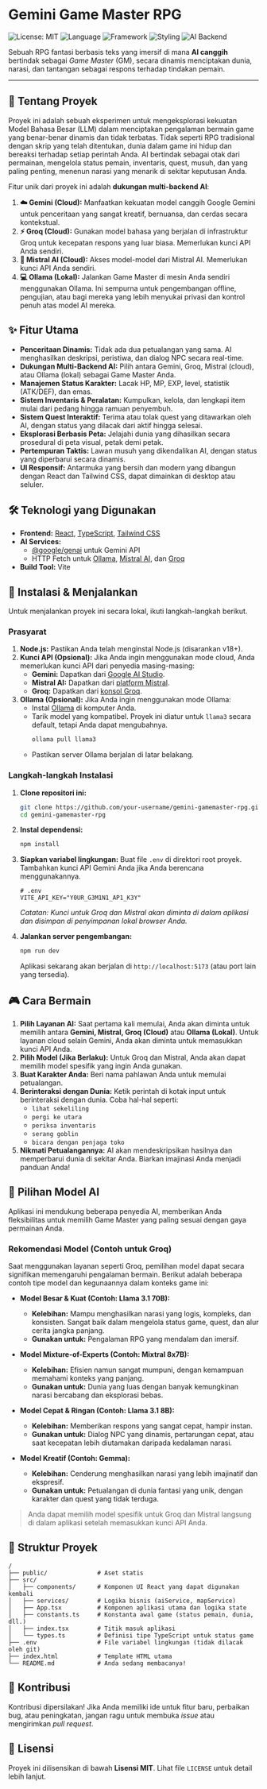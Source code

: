 # Gemini Game Master RPG

![License: MIT](https://img.shields.io/badge/License-MIT-yellow.svg) ![Language](https://img.shields.io/badge/language-TypeScript-blue.svg) ![Framework](https://img.shields.io/badge/framework-React-61DAFB.svg) ![Styling](https://img.shields.io/badge/styling-Tailwind_CSS-38B2AC.svg) ![AI Backend](https://img.shields.io/badge/AI-Gemini_|_Ollama-purple.svg)

Sebuah RPG fantasi berbasis teks yang imersif di mana **AI canggih** bertindak sebagai *Game Master* (GM), secara dinamis menciptakan dunia, narasi, dan tantangan sebagai respons terhadap tindakan pemain.

---

## 📖 Tentang Proyek

Proyek ini adalah sebuah eksperimen untuk mengeksplorasi kekuatan Model Bahasa Besar (LLM) dalam menciptakan pengalaman bermain game yang benar-benar dinamis dan tidak terbatas. Tidak seperti RPG tradisional dengan skrip yang telah ditentukan, dunia dalam game ini hidup dan bereaksi terhadap setiap perintah Anda. AI bertindak sebagai otak dari permainan, mengelola status pemain, inventaris, quest, musuh, dan yang paling penting, menenun narasi yang menarik di sekitar keputusan Anda.

Fitur unik dari proyek ini adalah **dukungan multi-backend AI**:
1.  **☁️ Gemini (Cloud):** Manfaatkan kekuatan model canggih Google Gemini untuk penceritaan yang sangat kreatif, bernuansa, dan cerdas secara kontekstual.
2.  **⚡ Groq (Cloud):** Gunakan model bahasa yang berjalan di infrastruktur Groq untuk kecepatan respons yang luar biasa. Memerlukan kunci API Anda sendiri.
3.  **🔧 Mistral AI (Cloud):** Akses model-model dari Mistral AI. Memerlukan kunci API Anda sendiri.
4.  **💻 Ollama (Lokal):** Jalankan Game Master di mesin Anda sendiri menggunakan Ollama. Ini sempurna untuk pengembangan offline, pengujian, atau bagi mereka yang lebih menyukai privasi dan kontrol penuh atas model AI mereka.

## ✨ Fitur Utama

-   **Penceritaan Dinamis:** Tidak ada dua petualangan yang sama. AI menghasilkan deskripsi, peristiwa, dan dialog NPC secara real-time.
-   **Dukungan Multi-Backend AI:** Pilih antara Gemini, Groq, Mistral (cloud), atau Ollama (lokal) sebagai Game Master Anda.
-   **Manajemen Status Karakter:** Lacak HP, MP, EXP, level, statistik (ATK/DEF), dan emas.
-   **Sistem Inventaris & Peralatan:** Kumpulkan, kelola, dan lengkapi item mulai dari pedang hingga ramuan penyembuh.
-   **Sistem Quest Interaktif:** Terima atau tolak quest yang ditawarkan oleh AI, dengan status yang dilacak dari aktif hingga selesai.
-   **Eksplorasi Berbasis Peta:** Jelajahi dunia yang dihasilkan secara prosedural di peta visual, petak demi petak.
-   **Pertempuran Taktis:** Lawan musuh yang dikendalikan AI, dengan status yang diperbarui secara dinamis.
-   **UI Responsif:** Antarmuka yang bersih dan modern yang dibangun dengan React dan Tailwind CSS, dapat dimainkan di desktop atau seluler.

## 🛠️ Teknologi yang Digunakan

-   **Frontend:** [React](https://reactjs.org/), [TypeScript](https://www.typescriptlang.org/), [Tailwind CSS](https://tailwindcss.com/)
-   **AI Services:**
    -   [@google/genai](https://www.npmjs.com/package/@google/genai) untuk Gemini API
    -   HTTP Fetch untuk [Ollama](https://ollama.com/), [Mistral AI](https://mistral.ai/), dan [Groq](https://groq.com/)
-   **Build Tool:** Vite

## 🚀 Instalasi & Menjalankan

Untuk menjalankan proyek ini secara lokal, ikuti langkah-langkah berikut.

### Prasyarat

1.  **Node.js:** Pastikan Anda telah menginstal Node.js (disarankan v18+).
2.  **Kunci API (Opsional):** Jika Anda ingin menggunakan mode cloud, Anda memerlukan kunci API dari penyedia masing-masing:
    -   **Gemini:** Dapatkan dari [Google AI Studio](https://aistudio.google.com/app/apikey).
    -   **Mistral AI:** Dapatkan dari [platform Mistral](https://console.mistral.ai/).
    -   **Groq:** Dapatkan dari [konsol Groq](https://console.groq.com/keys).
3.  **Ollama (Opsional):** Jika Anda ingin menggunakan mode Ollama:
    -   Instal [Ollama](https://ollama.com/) di komputer Anda.
    -   Tarik model yang kompatibel. Proyek ini diatur untuk `llama3` secara default, tetapi Anda dapat mengubahnya.
        ```bash
        ollama pull llama3
        ```
    -   Pastikan server Ollama berjalan di latar belakang.

### Langkah-langkah Instalasi

1.  **Clone repositori ini:**
    ```bash
    git clone https://github.com/your-username/gemini-gamemaster-rpg.git
    cd gemini-gamemaster-rpg
    ```

2.  **Instal dependensi:**
    ```bash
    npm install
    ```

3.  **Siapkan variabel lingkungan:**
    Buat file `.env` di direktori root proyek. Tambahkan kunci API Gemini Anda jika Anda berencana menggunakannya.
    ```
    # .env
    VITE_API_KEY="Y0UR_G3M1N1_AP1_K3Y"
    ```
    *Catatan: Kunci untuk Groq dan Mistral akan diminta di dalam aplikasi dan disimpan di penyimpanan lokal browser Anda.*

4.  **Jalankan server pengembangan:**
    ```bash
    npm run dev
    ```
    Aplikasi sekarang akan berjalan di `http://localhost:5173` (atau port lain yang tersedia).

## 🎮 Cara Bermain

1.  **Pilih Layanan AI:** Saat pertama kali memulai, Anda akan diminta untuk memilih antara **Gemini, Mistral, Groq (Cloud)** atau **Ollama (Lokal)**. Untuk layanan cloud selain Gemini, Anda akan diminta untuk memasukkan kunci API Anda.
2.  **Pilih Model (Jika Berlaku):** Untuk Groq dan Mistral, Anda akan dapat memilih model spesifik yang ingin Anda gunakan.
3.  **Buat Karakter Anda:** Beri nama pahlawan Anda untuk memulai petualangan.
4.  **Berinteraksi dengan Dunia:** Ketik perintah di kotak input untuk berinteraksi dengan dunia. Coba hal-hal seperti:
    -   `lihat sekeliling`
    -   `pergi ke utara`
    -   `periksa inventaris`
    -   `serang goblin`
    -   `bicara dengan penjaga toko`
5.  **Nikmati Petualangannya:** AI akan mendeskripsikan hasilnya dan memperbarui dunia di sekitar Anda. Biarkan imajinasi Anda menjadi panduan Anda!

## 🤖 Pilihan Model AI

Aplikasi ini mendukung beberapa penyedia AI, memberikan Anda fleksibilitas untuk memilih Game Master yang paling sesuai dengan gaya permainan Anda.

### Rekomendasi Model (Contoh untuk Groq)

Saat menggunakan layanan seperti Groq, pemilihan model dapat secara signifikan memengaruhi pengalaman bermain. Berikut adalah beberapa contoh tipe model dan kegunaannya dalam konteks game ini:

-   **Model Besar & Kuat (Contoh: Llama 3.1 70B):**
    -   **Kelebihan:** Mampu menghasilkan narasi yang logis, kompleks, dan konsisten. Sangat baik dalam mengelola status game, quest, dan alur cerita jangka panjang.
    -   **Gunakan untuk:** Pengalaman RPG yang mendalam dan imersif.

-   **Model Mixture-of-Experts (Contoh: Mixtral 8x7B):**
    -   **Kelebihan:** Efisien namun sangat mumpuni, dengan kemampuan memahami konteks yang panjang.
    -   **Gunakan untuk:** Dunia yang luas dengan banyak kemungkinan narasi bercabang dan eksplorasi bebas.

-   **Model Cepat & Ringan (Contoh: Llama 3.1 8B):**
    -   **Kelebihan:** Memberikan respons yang sangat cepat, hampir instan.
    -   **Gunakan untuk:** Dialog NPC yang dinamis, pertarungan cepat, atau saat kecepatan lebih diutamakan daripada kedalaman narasi.

-   **Model Kreatif (Contoh: Gemma):**
    -   **Kelebihan:** Cenderung menghasilkan narasi yang lebih imajinatif dan ekspresif.
    -   **Gunakan untuk:** Petualangan di dunia fantasi yang unik, dengan karakter dan quest yang tidak terduga.

> Anda dapat memilih model spesifik untuk Groq dan Mistral langsung di dalam aplikasi setelah memasukkan kunci API Anda.

## 📂 Struktur Proyek

```
/
├── public/              # Aset statis
├── src/
│   ├── components/      # Komponen UI React yang dapat digunakan kembali
│   ├── services/        # Logika bisnis (aiService, mapService)
│   ├── App.tsx          # Komponen aplikasi utama dan logika state
│   ├── constants.ts     # Konstanta awal game (status pemain, dunia, dll.)
│   ├── index.tsx        # Titik masuk aplikasi
│   └── types.ts         # Definisi tipe TypeScript untuk status game
├── .env                 # File variabel lingkungan (tidak dilacak oleh git)
├── index.html           # Template HTML utama
└── README.md            # Anda sedang membacanya!
```

## 🤝 Kontribusi

Kontribusi dipersilakan! Jika Anda memiliki ide untuk fitur baru, perbaikan bug, atau peningkatan, jangan ragu untuk membuka *issue* atau mengirimkan *pull request*.

## 📜 Lisensi

Proyek ini dilisensikan di bawah **Lisensi MIT**. Lihat file `LICENSE` untuk detail lebih lanjut.
